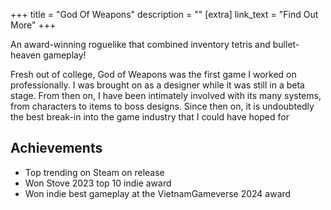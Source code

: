+++
title = "God Of Weapons"
description = ""
[extra]
link_text = "Find Out More"
+++

An award-winning roguelike that combined inventory tetris and bullet-heaven gameplay!

<!-- more -->

Fresh out of college, God of Weapons was the first game I worked on professionally. I was brought on as a designer while it was still in a beta stage. From then on, I have been intimately involved with its many systems, from characters to items to boss designs. Since then on, it is undoubtedly the best break-in into the game industry that I could have hoped for

## Achievements
* Top trending on Steam on release
* Won Stove 2023 top 10 indie award
* Won indie best gameplay at the VietnamGameverse 2024 award

